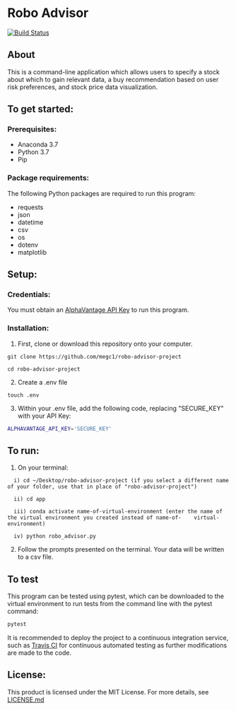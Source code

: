 # Robo Advisor
[![Build Status](https://travis-ci.org/megc1/robo-advisor-project.svg?branch=master)](https://travis-ci.org/megc1/robo-advisor-project)

## About
This is a command-line application which allows users to specify a stock about which to gain relevant data, a buy recommendation based on user risk preferences, and stock price data visualization.


## To get started:

### Prerequisites:
* Anaconda 3.7
* Python 3.7
* Pip

### Package requirements:
The following Python packages are required to run this program: 
   * requests 
   * json 
   * datetime 
   * csv 
   * os 
   * dotenv 
   * matplotlib

## Setup:

### Credentials:

You must obtain an [AlphaVantage API Key](https://www.alphavantage.co/support/#api-key) to run this program.

### Installation:
1. First, clone or download this repository onto your computer.
```
git clone https://github.com/megc1/robo-advisor-project
```

```
cd robo-advisor-project
```

2. Create a .env file 

```
touch .env
```

3. Within your .env file, add the following code, replacing "SECURE_KEY" with your API Key:
```sh
ALPHAVANTAGE_API_KEY='SECURE_KEY'
```

## To run:

1. On your terminal:
```
  i) cd ~/Desktop/robo-advisor-project (if you select a different name of your folder, use that in place of "robo-advisor-project")
  
  ii) cd app
  
  iii) conda activate name-of-virtual-environment (enter the name of the virtual environment you created instead of name-of-    virtual-environment)
 
  iv) python robo_advisor.py
```
2. Follow the prompts presented on the terminal. Your data will be written to a csv file.

## To test

This program can be tested using pytest, which can be downloaded to the virtual environment to run tests from the command line with the pytest command: 
```sh
pytest 
```
It is recommended to deploy the project to a continuous integration service, such as [Travis CI](https://travis-ci.org/) for continuous automated testing as further modifications are made to the code. 

## License:

This product is licensed under the MIT License. For more details, see [LICENSE.md](LICENSE.md)